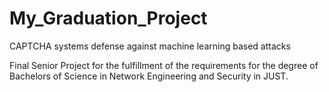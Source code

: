 # My_Graduation_Project

CAPTCHA systems defense against machine learning based attacks 

Final Senior Project for the fulfillment of the requirements for the degree of Bachelors of Science in Network Engineering and Security in JUST.



